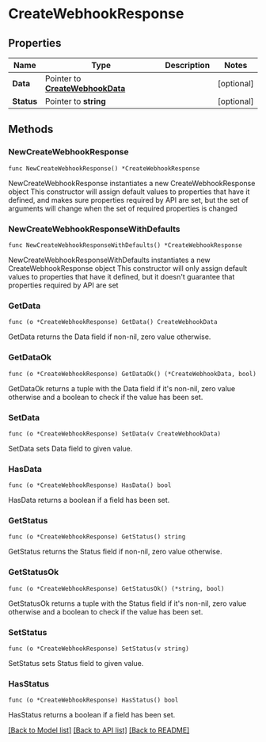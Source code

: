 # CreateWebhookResponse

## Properties

Name | Type | Description | Notes
------------ | ------------- | ------------- | -------------
**Data** | Pointer to [**CreateWebhookData**](CreateWebhookData.md) |  | [optional] 
**Status** | Pointer to **string** |  | [optional] 

## Methods

### NewCreateWebhookResponse

`func NewCreateWebhookResponse() *CreateWebhookResponse`

NewCreateWebhookResponse instantiates a new CreateWebhookResponse object
This constructor will assign default values to properties that have it defined,
and makes sure properties required by API are set, but the set of arguments
will change when the set of required properties is changed

### NewCreateWebhookResponseWithDefaults

`func NewCreateWebhookResponseWithDefaults() *CreateWebhookResponse`

NewCreateWebhookResponseWithDefaults instantiates a new CreateWebhookResponse object
This constructor will only assign default values to properties that have it defined,
but it doesn't guarantee that properties required by API are set

### GetData

`func (o *CreateWebhookResponse) GetData() CreateWebhookData`

GetData returns the Data field if non-nil, zero value otherwise.

### GetDataOk

`func (o *CreateWebhookResponse) GetDataOk() (*CreateWebhookData, bool)`

GetDataOk returns a tuple with the Data field if it's non-nil, zero value otherwise
and a boolean to check if the value has been set.

### SetData

`func (o *CreateWebhookResponse) SetData(v CreateWebhookData)`

SetData sets Data field to given value.

### HasData

`func (o *CreateWebhookResponse) HasData() bool`

HasData returns a boolean if a field has been set.

### GetStatus

`func (o *CreateWebhookResponse) GetStatus() string`

GetStatus returns the Status field if non-nil, zero value otherwise.

### GetStatusOk

`func (o *CreateWebhookResponse) GetStatusOk() (*string, bool)`

GetStatusOk returns a tuple with the Status field if it's non-nil, zero value otherwise
and a boolean to check if the value has been set.

### SetStatus

`func (o *CreateWebhookResponse) SetStatus(v string)`

SetStatus sets Status field to given value.

### HasStatus

`func (o *CreateWebhookResponse) HasStatus() bool`

HasStatus returns a boolean if a field has been set.


[[Back to Model list]](../README.md#documentation-for-models) [[Back to API list]](../README.md#documentation-for-api-endpoints) [[Back to README]](../README.md)



